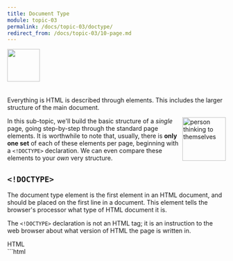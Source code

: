 ```yaml
---
title: Document Type
module: topic-03
permalink: /docs/topic-03/doctype/
redirect_from: /docs/topic-03/10-page.md
---
```


<img src="./../../../img/arrow-divider.svg" style="width: 75px; border: none; margin: 0px 0 20px 0" />

Everything is HTML is described through elements. This includes the larger structure of the main document.

<img src="../img/person-doc-think.png" alt="person thinking to themselves" title="Hmm..." style="width: 100px; float: right; margin: 0 0 5px 5px" />

In this sub-topic, we'll build the basic structure of a _single_ page, going step-by-step through the standard page elements. It is worthwhile to note that, usually, there is **only one set** of each of these elements per page, beginning with a `<!DOCTYPE>` declaration. We can even compare these elements to your _own_ very structure.

## `<!DOCTYPE>`

The document type element is the first element in an HTML document, and should be placed on the first line in a document. This element tells the browser's processor what type of HTML document it is.

The ``<!DOCTYPE>`` declaration is not an HTML tag; it is an instruction to the web browser about what version of HTML the page is written in.

<div id="code-heading">HTML</div>
```html
<!DOCTYPE html>

```
